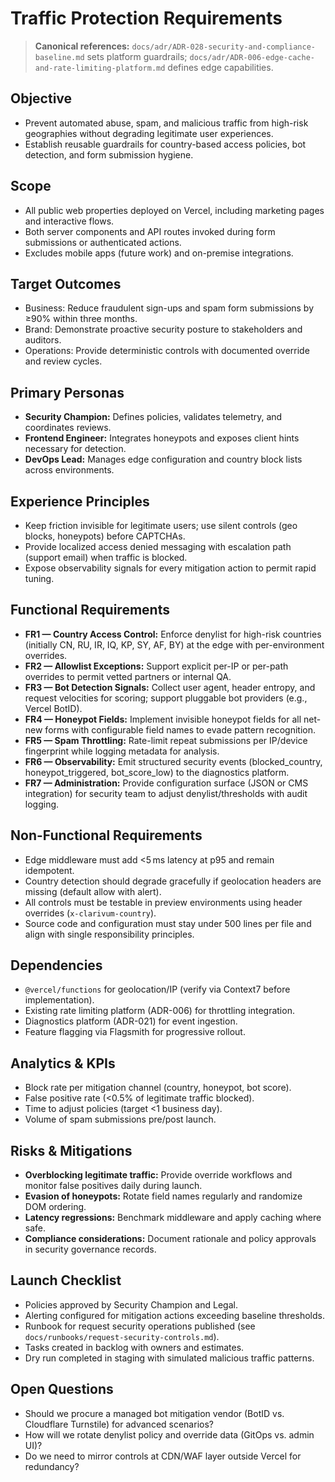 # Traffic Protection Requirements

> **Canonical references:** `docs/adr/ADR-028-security-and-compliance-baseline.md` sets platform guardrails; `docs/adr/ADR-006-edge-cache-and-rate-limiting-platform.md` defines edge capabilities.

## Objective
- Prevent automated abuse, spam, and malicious traffic from high-risk geographies without degrading legitimate user experiences.
- Establish reusable guardrails for country-based access policies, bot detection, and form submission hygiene.

## Scope
- All public web properties deployed on Vercel, including marketing pages and interactive flows.
- Both server components and API routes invoked during form submissions or authenticated actions.
- Excludes mobile apps (future work) and on-premise integrations.

## Target Outcomes
- Business: Reduce fraudulent sign-ups and spam form submissions by ≥90% within three months.
- Brand: Demonstrate proactive security posture to stakeholders and auditors.
- Operations: Provide deterministic controls with documented override and review cycles.

## Primary Personas
- **Security Champion:** Defines policies, validates telemetry, and coordinates reviews.
- **Frontend Engineer:** Integrates honeypots and exposes client hints necessary for detection.
- **DevOps Lead:** Manages edge configuration and country block lists across environments.

## Experience Principles
- Keep friction invisible for legitimate users; use silent controls (geo blocks, honeypots) before CAPTCHAs.
- Provide localized access denied messaging with escalation path (support email) when traffic is blocked.
- Expose observability signals for every mitigation action to permit rapid tuning.

## Functional Requirements
- **FR1 — Country Access Control:** Enforce denylist for high-risk countries (initially CN, RU, IR, IQ, KP, SY, AF, BY) at the edge with per-environment overrides.
- **FR2 — Allowlist Exceptions:** Support explicit per-IP or per-path overrides to permit vetted partners or internal QA.
- **FR3 — Bot Detection Signals:** Collect user agent, header entropy, and request velocities for scoring; support pluggable bot providers (e.g., Vercel BotID).
- **FR4 — Honeypot Fields:** Implement invisible honeypot fields for all net-new forms with configurable field names to evade pattern recognition.
- **FR5 — Spam Throttling:** Rate-limit repeat submissions per IP/device fingerprint while logging metadata for analysis.
- **FR6 — Observability:** Emit structured security events (blocked_country, honeypot_triggered, bot_score_low) to the diagnostics platform.
- **FR7 — Administration:** Provide configuration surface (JSON or CMS integration) for security team to adjust denylist/thresholds with audit logging.

## Non-Functional Requirements
- Edge middleware must add <5 ms latency at p95 and remain idempotent.
- Country detection should degrade gracefully if geolocation headers are missing (default allow with alert).
- All controls must be testable in preview environments using header overrides (`x-clarivum-country`).
- Source code and configuration must stay under 500 lines per file and align with single responsibility principles.

## Dependencies
- `@vercel/functions` for geolocation/IP (verify via Context7 before implementation).
- Existing rate limiting platform (ADR-006) for throttling integration.
- Diagnostics platform (ADR-021) for event ingestion.
- Feature flagging via Flagsmith for progressive rollout.

## Analytics & KPIs
- Block rate per mitigation channel (country, honeypot, bot score).
- False positive rate (<0.5% of legitimate traffic blocked).
- Time to adjust policies (target <1 business day).
- Volume of spam submissions pre/post launch.

## Risks & Mitigations
- **Overblocking legitimate traffic:** Provide override workflows and monitor false positives daily during launch.
- **Evasion of honeypots:** Rotate field names regularly and randomize DOM ordering.
- **Latency regressions:** Benchmark middleware and apply caching where safe.
- **Compliance considerations:** Document rationale and policy approvals in security governance records.

## Launch Checklist
- Policies approved by Security Champion and Legal.
- Alerting configured for mitigation actions exceeding baseline thresholds.
- Runbook for request security operations published (see `docs/runbooks/request-security-controls.md`).
- Tasks created in backlog with owners and estimates.
- Dry run completed in staging with simulated malicious traffic patterns.

## Open Questions
- Should we procure a managed bot mitigation vendor (BotID vs. Cloudflare Turnstile) for advanced scenarios?
- How will we rotate denylist policy and override data (GitOps vs. admin UI)?
- Do we need to mirror controls at CDN/WAF layer outside Vercel for redundancy?
